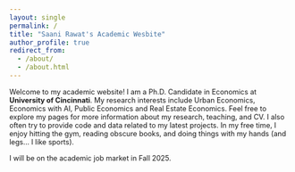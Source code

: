 ```yaml
---
layout: single
permalink: /
title: "Saani Rawat's Academic Wesbite"
author_profile: true
redirect_from: 
  - /about/
  - /about.html
---
```


<!-- ![Saani](/images/saani_rawat.png){: .align-right width="300px"} -->

<!-- <img src="/images/saani_rawat_resize.jpg" alt="Saani" style="float: right; width: 400px; margin-left: 20px;" />  -->

<span style ="font-size:.9em;"> Welcome to my academic website! I am a Ph.D. Candidate in Economics at <strong>University of Cincinnati</strong>. My research interests include Urban Economics, Economics with AI, Public Economics and Real Estate Economics. Feel free to explore my pages for more information about my research, teaching, and CV. I also often try to provide code and data related to my latest projects. In my free time, I enjoy hitting the gym, reading obscure books, and doing things with my hands (and legs... I like sports).
</span>   

<!-- Centered image -->
<!-- <div style="text-align: center; margin: 20px 0;">
  <img src="/images/saani_rawat_resize.jpg" alt="Saani" style="max-width: 400px; border-radius: 10px;" />
</div> -->

<span style ="font-size:.9em;"> I will be on the academic job market in Fall 2025.  </span>   

<!-- Image at bottom -->
<!-- <div style="text-align: center; margin-top: 30px;">
  <img src="/images/saani_rawat_resize.jpg" alt="Saani" style="max-width: 400px;" />
</div> -->